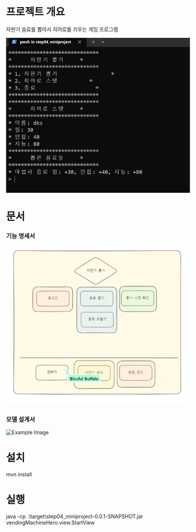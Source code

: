 # 프로젝트 개요

자판기 음료를 뽑아서 히어로를 키우는 게임 프로그램


![Example Image](doc/게임_화면.png)

# 문서

### 기능 명세서

![Example Image](doc/자판기용사_기능명세서.png)

### 모델 설계서

![Example Image](doc/화면_설계도.png)

# 설치

mvn install

# 실행

java -cp .\target\step04_miniproject-0.0.1-SNAPSHOT.jar vendingMachineHero.view.StartView
